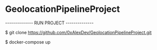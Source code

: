 # GeolocationPipelineProject

-------------- RUN PROJECT --------------

$ git clone https://github.com/0xAlexDev/GeolocationPipelineProject.git

$ docker-compose up 
